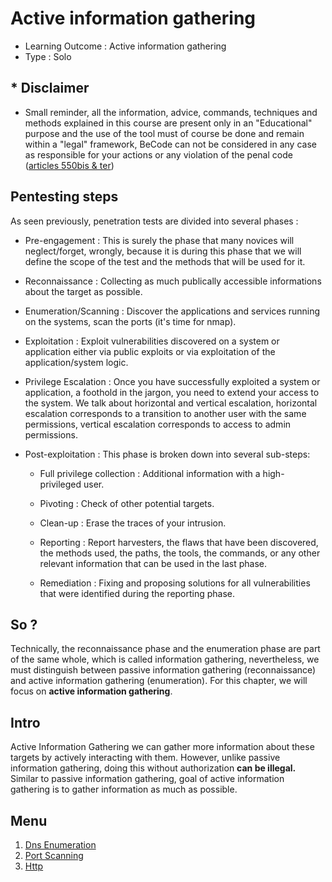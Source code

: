 # Active information gathering

* Learning Outcome : Active information gathering
* Type : Solo


## * Disclaimer

* Small reminder, all the information, advice, commands, techniques and methods explained in this course are present only in an "Educational" purpose and the use of the tool must of course be done and remain within a "legal" framework, BeCode can not be considered in any case as responsible for your actions or any violation of the penal code ([articles 550bis & ter](http://www.ejustice.just.fgov.be/mopdf/2006/09/12_2.pdf#Page6)) 

## Pentesting steps

As seen previously, penetration tests are divided into several phases :

* Pre-engagement : This is surely the phase that many novices will neglect/forget, wrongly, because it is during this phase that we will define the scope of the test and the methods that will be used for it.

* Reconnaissance : Collecting as much publically accessible informations about the target as possible.

* Enumeration/Scanning : Discover the applications and services running on the systems, scan the ports (it's time for nmap).

* Exploitation : Exploit vulnerabilities discovered on a system or application either via public exploits or via exploitation of the application/system logic.

* Privilege Escalation : Once you have successfully exploited a system or application, a foothold in the jargon, you need to extend your access to the system. We talk about horizontal and vertical escalation, horizontal escalation corresponds to a transition to another user with the same permissions, vertical escalation corresponds to access to admin permissions.

* Post-exploitation : This phase is broken down into several sub-steps:

    - Full privilege collection : Additional information with a high-privileged user.

    - Pivoting : Check of other potential targets.

    - Clean-up : Erase the traces of your intrusion.

    - Reporting : Report harvesters, the flaws that have been discovered, the methods used, the paths, the tools, the commands, or any other relevant information that can be used in the last phase.

    - Remediation : Fixing and proposing solutions for all vulnerabilities that were identified during the reporting phase.

## So ?

Technically, the reconnaissance phase and the enumeration phase are part of the same whole, which is called information gathering, nevertheless, we must distinguish between passive information gathering (reconnaissance) and active information gathering (enumeration). For this chapter, we will focus on **active information gathering**.

## Intro

Active Information Gathering we can gather more information about these targets by actively interacting with them. However, unlike passive information gathering, doing this without authorization **can be illegal.**  Similar to passive information gathering, goal of active information gathering is to gather information as much as possible.

## Menu

1. [Dns Enumeration](./dns.md)
2. [Port Scanning](./nmap.md)
3. [Http](./http.md)
